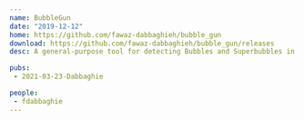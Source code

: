 ```yaml
---
name: BubbleGun
date: "2019-12-12"
home: https://github.com/fawaz-dabbaghieh/bubble_gun
download: https://github.com/fawaz-dabbaghieh/bubble_gun/releases
desc: A general-purpose tool for detecting Bubbles and Superbubbles in genome graphs.

pubs:
 - 2021-03-23-Dabbaghie

people:
 - fdabbaghie
---
```

